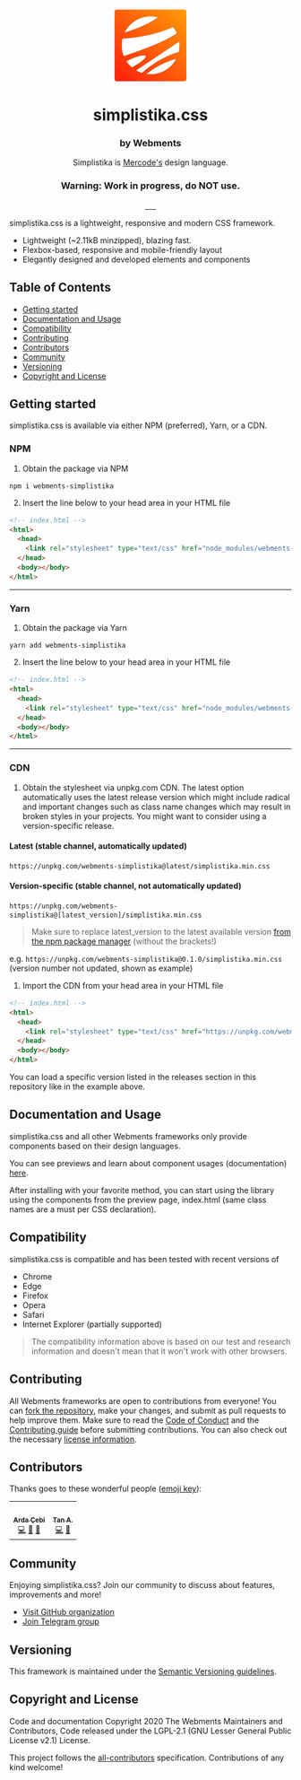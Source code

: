 <p align="center">

  <img alt="simplistika.css icon" src="docs/assets/icon.png" width="130px"/>
  <h1 align="center">simplistika.css</h1>
</p>

<h3 align="center">by Webments</h3>
<p align="center">Simplistika is <a href="https://github.com/mercode-org">Mercode's</a> design language.</p>
<h3 align="center">Warning: Work in progress, do NOT use.</h3>

<p align="center">
  <a aria-label="npm" href="https://www.npmjs.com/package/webments-simplistika">
    <img src="https://img.shields.io/npm/v/webments-simplistika" alt="">
  </a>
    <a aria-label="npm bundle size" href="https://www.npmjs.com/package/webments-simplistika">
    <img src="https://img.shields.io/bundlephobia/minzip/webments-simplistika" alt="">
  </a>
    <a aria-label="npm downloads" href="https://www.npmjs.com/package/webments-simplistika">
    <img src="https://img.shields.io/npm/dt/webments-simplistika" alt="">
  </a>
   <!-- ALL-CONTRIBUTORS-BADGE:START - Do not remove or modify this section -->
    <a aria-label="All Contributors" href="#contributors">
    <img src="https://img.shields.io/badge/all_contributors-2-orange.svg" alt="">
  </a>
  <!-- ALL-CONTRIBUTORS-BADGE:END -->
   <a aria-label="telegram" href="https://t.me/Webments">
     <img src="https://img.shields.io/badge/chat-on%20telegram-blue" alt="">
  </a>
  <a aria-label="license" href="https://github.com/Webments/simplistika.css/blob/master/LICENSE">
    <img src="https://img.shields.io/github/license/webments/simplistika.css" alt="">
  </a>
</p>

simplistika.css is a lightweight, responsive and modern CSS framework.

- Lightweight (~2.11kB minzipped), blazing fast.
- Flexbox-based, responsive and mobile-friendly layout
- Elegantly designed and developed elements and components

## Table of Contents
- [Getting started](#gettingstarted)
- [Documentation and Usage](#usage)
- [Compatibility](#compatibility)
- [Contributing](#contributing)
- [Contributors](#contributors)
- [Community](#community)
- [Versioning](#versioning)
- [Copyright and License](#license)

## <a name="gettingstarted"></a>Getting started
simplistika.css is available via either NPM (preferred), Yarn, or a CDN.

### NPM

1. Obtain the package via NPM

```shell
npm i webments-simplistika
```
2. Insert the line below to your head area in your HTML file

```html
<!-- index.html -->
<html>
  <head>
    <link rel="stylesheet" type="text/css" href="node_modules/webments-simplistika/simplistika.min.css" />
  </head>
  <body></body>
</html>
```
---

### Yarn

1. Obtain the package via Yarn

```shell
yarn add webments-simplistika
```

2. Insert the line below to your head area in your HTML file

```html
<!-- index.html -->
<html>
  <head>
    <link rel="stylesheet" type="text/css" href="node_modules/webments-simplistika/simplistika.min.css" />
  </head>
  <body></body>
</html>
```

---

### CDN

1. Obtain the stylesheet via unpkg.com CDN. The latest option automatically uses the latest release version which might include radical and important changes such as class name changes which may result in broken styles in your projects. You might want to consider using a version-specific release.

#### Latest (stable channel, automatically updated)
```
https://unpkg.com/webments-simplistika@latest/simplistika.min.css
```
#### Version-specific (stable channel, not automatically updated)
```
https://unpkg.com/webments-simplistika@[latest_version]/simplistika.min.css
```

> Make sure to replace latest_version to the latest available version [from the npm package manager](https://www.npmjs.com/package/webments-simplistika) (without the brackets!)

e.g. `https://unpkg.com/webments-simplistika@0.1.0/simplistika.min.css` (version number not updated, shown as example)

1. Import the CDN from your head area in your HTML file

```html
<!-- index.html -->
<html>
  <head>
    <link rel="stylesheet" type="text/css" href="https://unpkg.com/webments-simplistika/simplistika.min.css" />
  </head>
  <body></body>
</html>
```

You can load a specific version listed in the releases section in this repository like in the example above.

## <a name="usage"></a>Documentation and Usage
simplistika.css and all other Webments frameworks only provide components based on their design languages.

You can see previews and learn about component usages (documentation) [here](https://webments.github.io/simplistika.css/).

After installing with your favorite method, you can start using the library using the components from the preview page, index.html (same class names are a must per CSS declaration).

## <a name="compatbility"></a>Compatibility
simplistika.css is compatible and has been tested with recent versions of

- Chrome
- Edge
- Firefox
- Opera
- Safari
- Internet Explorer (partially supported)

> The compatibility information above is based on our test and research information and doesn't mean that it won't work with other browsers.

## <a name="contributing"></a>Contributing
All Webments frameworks are open to contributions from everyone! You can [fork the repository](https://github.com/Webments/simplistika.css/fork), make your changes, and submit as pull requests to help improve them. Make sure to read the [Code of Conduct](https://github.com/Webments/simplistika.css/blob/master/CODE_OF_CONDUCT.md) and the [Contributing guide](https://github.com/Webments/simplistika.css/blob/master/CONTRIBUTING.md) before submitting contributions. You can also check out the necessary [license information](https://github.com/Webments/simplistika.css/blob/master/LICENSE).

## <a name="contributors"></a>Contributors

Thanks goes to these wonderful people ([emoji key](https://allcontributors.org/docs/en/emoji-key)):

<!-- ALL-CONTRIBUTORS-LIST:START - Do not remove or modify this section -->
<!-- prettier-ignore-start -->
<!-- markdownlint-disable -->
<table>
  <tr>
    <td align="center"><a href="https://www.ardacebi.com"><img src="https://avatars3.githubusercontent.com/u/17576065?v=4" width="100px;" alt=""/><br /><sub><b>Arda Çebi</b></sub></a><br /><a href="https://github.com/Webments/simplistika.css/commits?author=ardacebi" title="Code">💻</a> <a href="#design-ardacebi" title="Design">🎨</a> <a href="https://github.com/Webments/simplistika.css/commits?author=ardacebi" title="Documentation">📖</a></td>
    <td align="center"><a href="http://mercode.org"><img src="https://avatars1.githubusercontent.com/u/40173707?v=4" width="100px;" alt=""/><br /><sub><b>Tan A.</b></sub></a><br /><a href="https://github.com/Webments/simplistika.css/commits?author=Yutyo" title="Code">💻</a> <a href="#design-Yutyo" title="Design">🎨</a></td>
  </tr>
</table>

<!-- markdownlint-enable -->
<!-- prettier-ignore-end -->
<!-- ALL-CONTRIBUTORS-LIST:END -->

## <a name="community"></a>Community
Enjoying simplistika.css? Join our community to discuss about features, improvements and more!

- [Visit GitHub organization](https://github.com/Webments)
- [Join Telegram group](https://t.me/Webments)

## <a name="versioning"></a>Versioning

This framework is maintained under the [Semantic Versioning guidelines](https://semver.org/).

## <a name="license"></a>Copyright and License

Code and documentation Copyright 2020 The Webments Maintainers and Contributors, Code released under the LGPL-2.1 (GNU Lesser General Public License v2.1) License.

This project follows the [all-contributors](https://github.com/all-contributors/all-contributors) specification. Contributions of any kind welcome!
